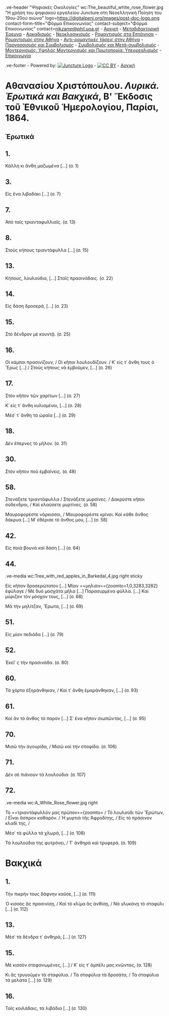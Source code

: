 .ve-header "Ψηφιακές Οικολογίες" wc:The_beautiful_white_rose_flower.jpg "Η χρήση του ψηφιακού εργαλείου Juncture στη Νεοελληνική Ποίηση του 19ου-20ού αιώνα" logo=https://digitalpeni.org/images/post-doc-logo.png contact-form-title="Φόρμα Επικοινωνίας" contact-subject="Φόρμα Επικοινωνίας" contact=nikzamp@phil.uoa.gr 
    - [Αρχική](/)
    - [Μεταδιδακτορική Έρευνα](/έρευνα)
    - [Αρκαδισμός](/aρκαδισμός)
    - [Νεοκλασικισμός](/nεοκλασικισμός)
    - [Ρομαντισμός στα Επτάνησα](/pομαντισμός-στα-eπτάνησα)
    - [Ρομαντισμός στην Αθήνα](/pομαντισμός-στην-aθήνα)
    - [Αντι-ρομαντικές τάσεις στην Αθήνα](/aντι-ρομαντικές-τάσεις-στην-Αθήνα)
    - [Παρνασσισμός και Συμβολισμός](/παρνασσισμός-συμβολισμός)
    - [Συμβολισμός και Μετά-συμβολισμός](/Συμβολισμός-Μετα-συμβολισμός)
    - [Μοντερνισμός. Υψηλός Μοντερνισμός και Πρωτοπορία: Υπερρεαλισμός](/μοντερνισμός-υψηλός-μοντερνισμός-πρωτοπορία-υπερρεαλισμός)
    - [Επικοινωνία](/contact)
    
<style>
    #juncture {
        background-color: #cae3ca;
    }
</style>  
    
.ve-footer
    - Powered by: [![Juncture Logo](https://juncture-digital.github.io/juncture/static/images/juncture-logo.png)](https://juncture-digital.org)
    - [![CC BY](https://licensebuttons.net/l/by/4.0/88x31.png)](https://creativecommons.org/licenses/by/4.0/)
    - [Αρχική](/)    

# Αθανασίου Χριστόπουλου. *Λυρικά. Ἐρωτικά και Βακχικά*, Β' Ἔκδοσις τοῦ Ἐθνικοῦ Ἡμερολογίου, Παρίσι, 1864. 

## Ἐρωτικά

## 1.

Κάλλη κι ἄνθη μαζωμένα [...] (σ. 1)

## 3.
Εἰς ἕνα λιβαδάκι [...] (σ. 7)

## 7.

Ἀπό ταῖς τριανταφυλλιαῖς. (σ. 13)

## 8. 

Στοὺς κήπους τριαντάφυλλα [...] (σ. 15)

## 13. 

Κήπους, λουλούδια, [...] Σταῖς πρασινάδαις. (σ. 22)

## 14. 

Εἰς δάση δροσερά, [...] (σ. 23)

## 15. 

Στὸ δένδρον μὲ κουντᾷ. (σ. 25)

## 16. 

Οἱ κάμποι πρασινίζουν, / Οἱ κῆποι λουλουδίζουν. / Κ᾽ εἰς τ᾽ ἄνθη τους ὁ Ἔρως [...] / Στοὺς κήπους νὰ ἐμβοῦμεν, [...] (σ. 26)

## 17. 

Στὸν κῆπον τῶν χαρίτων [...] (σ. 27)

Κ᾽ εἰς τ᾽ ἄνθη κυλισμένοι, [...] (σ. 28)

Μέσ᾽ τ᾽ ἄνθη τὰ ὡραῖα [...] (σ. 29)

## 18. 

Δὲν ἔπερνες τὸ μῆλον. (σ. 31)

## 30. 

Στὸν κῆπον ποῦ ἐμβαίνεις. (σ. 48)

## 58.

Στενάξετε τριαντάφυλλα / Στενάξετε μυρσίνες. / Δακρύστε κῆποι σύδενδροι, / Καὶ κλαύσετε μυρτίνες. (σ. 58)

Μαυροφορέστε νάρκισσοι, / Μαυροφορέστε κρίνοι. Καὶ κάθε ἄνθος δάκρυα [...] Μ᾽ ἐθέρισε τὸ ἄνθος μου, [...] (σ. 58)

## 42. 

Εἰς ποιὰ βουνὰ καὶ δάση [...] (σ. 64)

## 44. 

.ve-media wc:Tree_with_red_apples_in_Barkedal_4.jpg right sticky

Εἰς κῆπον δροσερώτατον [...] Μίαν ==μηλιὰν=={zoomto=1,0,3283,3282} ἐφύλαγε / Μὲ δυὸ μοσχάτα μῆλα [...] Παρασυρμένα φύλλα. [...] Καὶ μύριζαν τὸν μόσχον τους, [...] 
(σ. 68)

Μὰ τὴν μηλίτζαν, Ἔρωτα, [...] (σ. 69)

## 51. 

Εἰς μίαν πεδιάδα [...] (σ. 79)

## 52. 

Ἐκεῖ᾽ ς τὴν πρασινάδα. (σ. 80)

## 60. 

Τὰ χόρτα ἐξηράνθηκαν, / Καὶ τ᾽ ἄνθη ἐμαράνθηκαν, [...] (σ. 93)

## 61.

Καὶ ἂν τὸ ἄνθος τὸ παρὸν [...] Σ᾽ ἕνα κῆπον σιωπῶντας, [...] (σ. 95)

## 70.

Μισῶ τὴν ἀγουρίδα, / Μισῶ καὶ τὴν σταφίδα. (σ. 106)

## 71. 

Δὲν σὲ πιάνουν τὰ λουλούδια· (σ. 107)

## 72. 

.ve-media wc:A_White_Rose_flower.jpg right

Τὸ ==τριαντάφυλλόν μας πρῶτον=={zoomto= / Τὸ λουλούδι τῶν Ἔρώτων, / Εἶναι ἄσπρον καθαρόν. / Ἡ μυρτιὰ τῆς Ἀφροδίτης, / Εἰς τὸ πράσινον κλαδί της, / 

Μἐσ᾽ τὰ φύλλα τὰ χλωρὰ, [...] (σ. 108)

Τὰ λουλούδια της φυτρόνει, / Τ᾽ ἀνθηρὰ καὶ τρυφερά. (σ. 109)

# Βακχικά

## 1. 

Τὴν πικρήν τους δάφνην καῦσε, [...] (σ. 111)

Ὁ κισσὸς ἂς πρασινίσῃ, / Καὶ τὸ κλίμα ἂς ἀνθίσῃ, / Νὰ γλυκάνῃ τὸ σταφύλι [...] (σ. 112)

## 13. 

Μέσ᾽ τὰ δένδρα τ᾽ ἀνθηρὰ, [...] (σ. 127)

## 15. 

Μὲ κισσὸν στεφανωμένες, [...] / Κ᾽ εἰς τ᾽ ἀμπέλι μας κνῶντας, (σ. 128)

Κι ἂς τρυγοῦμεν τὰ σταφύλια. / Τὰ σταφύλια τὰ δροσάτα, / Τὰ σταφύλια τὰ μελάτα [...] (σ. 129)

## 16. 

Ταῖς κοιλάδαις, τὰ λιβάδια [...] (σ. 130)
